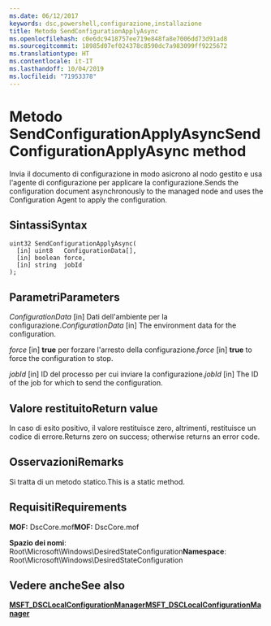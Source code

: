 ```yaml
---
ms.date: 06/12/2017
keywords: dsc,powershell,configurazione,installazione
title: Metodo SendConfigurationApplyAsync
ms.openlocfilehash: c0e6dc9418757ee719e848fa8e7006dd73d91ad8
ms.sourcegitcommit: 18985d07ef024378c8590dc7a983099ff9225672
ms.translationtype: HT
ms.contentlocale: it-IT
ms.lasthandoff: 10/04/2019
ms.locfileid: "71953378"
---
```

# <a name="sendconfigurationapplyasync-method"></a><span data-ttu-id="b45be-103">Metodo SendConfigurationApplyAsync</span><span class="sxs-lookup"><span data-stu-id="b45be-103">SendConfigurationApplyAsync method</span></span>

<span data-ttu-id="b45be-104">Invia il documento di configurazione in modo asicrono al nodo gestito e usa l'agente di configurazione per applicare la configurazione.</span><span class="sxs-lookup"><span data-stu-id="b45be-104">Sends the configuration document asynchronously to the managed node and uses the Configuration Agent to apply the configuration.</span></span>

## <a name="syntax"></a><span data-ttu-id="b45be-105">Sintassi</span><span class="sxs-lookup"><span data-stu-id="b45be-105">Syntax</span></span>

```mof
uint32 SendConfigurationApplyAsync(
  [in] uint8   ConfigurationData[],
  [in] boolean force,
  [in] string  jobId
);
```

## <a name="parameters"></a><span data-ttu-id="b45be-106">Parametri</span><span class="sxs-lookup"><span data-stu-id="b45be-106">Parameters</span></span>

<span data-ttu-id="b45be-107">*ConfigurationData* \[in\] Dati dell'ambiente per la configurazione.</span><span class="sxs-lookup"><span data-stu-id="b45be-107">*ConfigurationData* \[in\] The environment data for the configuration.</span></span>

<span data-ttu-id="b45be-108">*force* \[in\] **true** per forzare l'arresto della configurazione.</span><span class="sxs-lookup"><span data-stu-id="b45be-108">*force* \[in\] **true** to force the configuration to stop.</span></span>

<span data-ttu-id="b45be-109">*jobId* \[in\] ID del processo per cui inviare la configurazione.</span><span class="sxs-lookup"><span data-stu-id="b45be-109">*jobId* \[in\] The ID of the job for which to send the configuration.</span></span>

## <a name="return-value"></a><span data-ttu-id="b45be-110">Valore restituito</span><span class="sxs-lookup"><span data-stu-id="b45be-110">Return value</span></span>

<span data-ttu-id="b45be-111">In caso di esito positivo, il valore restituisce zero, altrimenti, restituisce un codice di errore.</span><span class="sxs-lookup"><span data-stu-id="b45be-111">Returns zero on success; otherwise returns an error code.</span></span>

## <a name="remarks"></a><span data-ttu-id="b45be-112">Osservazioni</span><span class="sxs-lookup"><span data-stu-id="b45be-112">Remarks</span></span>

<span data-ttu-id="b45be-113">Si tratta di un metodo statico.</span><span class="sxs-lookup"><span data-stu-id="b45be-113">This is a static method.</span></span>

## <a name="requirements"></a><span data-ttu-id="b45be-114">Requisiti</span><span class="sxs-lookup"><span data-stu-id="b45be-114">Requirements</span></span>

<span data-ttu-id="b45be-115">**MOF:** DscCore.mof</span><span class="sxs-lookup"><span data-stu-id="b45be-115">**MOF:** DscCore.mof</span></span>

<span data-ttu-id="b45be-116">**Spazio dei nomi**: Root\Microsoft\Windows\DesiredStateConfiguration</span><span class="sxs-lookup"><span data-stu-id="b45be-116">**Namespace**: Root\Microsoft\Windows\DesiredStateConfiguration</span></span>

## <a name="see-also"></a><span data-ttu-id="b45be-117">Vedere anche</span><span class="sxs-lookup"><span data-stu-id="b45be-117">See also</span></span>

[<span data-ttu-id="b45be-118">**MSFT_DSCLocalConfigurationManager**</span><span class="sxs-lookup"><span data-stu-id="b45be-118">**MSFT_DSCLocalConfigurationManager**</span></span>](msft-dsclocalconfigurationmanager.md)
